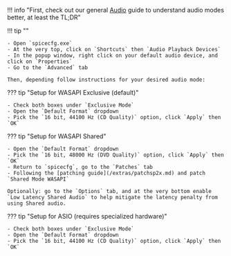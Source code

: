!!! info "First, check out our general [Audio](/extras/audio.md) guide to understand audio modes better, at least the TL;DR"

!!! tip ""

	- Open `spicecfg.exe`
	- At the very top, click on `Shortcuts` then `Audio Playback Devices`
	- In the popup window, right click on your default audio device, and click on `Properties`
	- Go to the `Advanced` tab

	Then, depending follow instructions for your desired audio mode:

??? tip "Setup for WASAPI Exclusive (default)"

	- Check both boxes under `Exclusive Mode`
	- Open the `Default Format` dropdown
	- Pick the `16 bit, 44100 Hz (CD Quality)` option, click `Apply` then `OK`

??? tip "Setup for WASAPI Shared"

	- Open the `Default Format` dropdown
	- Pick the `16 bit, 48000 Hz (DVD Quality)` option, click `Apply` then `OK`
	- Return to `spicecfg`, go to the `Patches` tab
	- Following the [patching guide](/extras/patchsp2x.md) and patch `Shared Mode WASAPI`

	Optionally: go to the `Options` tab, and at the very bottom enable `Low Latency Shared Audio` to help mitigate the latency penalty from using Shared audio.

??? tip "Setup for ASIO (requires specialized hardware)"

	- Check both boxes under `Exclusive Mode`
	- Open the `Default Format` dropdown
	- Pick the `16 bit, 44100 Hz (CD Quality)` option, click `Apply` then `OK`